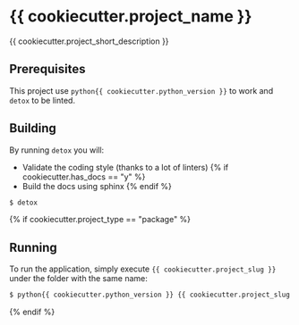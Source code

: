 # {{ cookiecutter.project_name }}

{{ cookiecutter.project_short_description }}

## Prerequisites

This project use `python{{ cookiecutter.python_version }}` to work and `detox` to be linted.

## Building

By running `detox` you will:
* Validate the coding style (thanks to a lot of linters)
{% if cookiecutter.has_docs == "y" %}
* Build the docs using sphinx
{% endif %}

```bash
$ detox
```
{% if cookiecutter.project_type == "package" %}
## Running

To run the application, simply execute `{{ cookiecutter.project_slug }}` under the folder with the same name:

```bash
$ python{{ cookiecutter.python_version }} {{ cookiecutter.project_slug }}/{{ cookiecutter.project_slug }}
```
{% endif %}